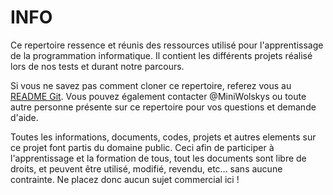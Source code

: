 # INFO

Ce repertoire ressence et réunis des ressources utilisé pour l'apprentissage de la programmation informatique.
Il contient les différents projets réalisé lors de nos tests et durant notre parcours.

Si vous ne savez pas comment cloner ce repertoire, referez vous au [README Git](./git/README.md). Vous pouvez également contacter
@MiniWolskys ou toute autre personne présente sur ce repertoire pour vos questions et demande d'aide.

Toutes les informations, documents, codes, projets et autres elements sur ce projet font partis du domaine public.
Ceci afin de participer à l'apprentissage et la formation de tous, tout les documents sont libre de droits, et peuvent
être utilisé, modifié, revendu, etc... sans aucune contrainte. Ne placez donc aucun sujet commercial ici !
